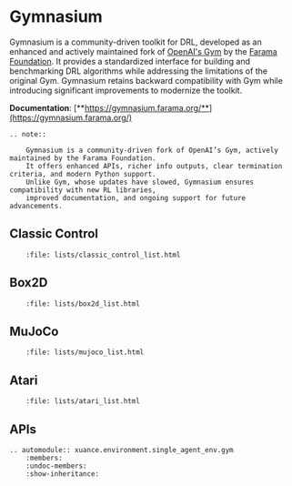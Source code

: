 # Gymnasium

Gymnasium is a community-driven toolkit for DRL, 
developed as an enhanced and actively maintained fork of 
[OpenAI's Gym](https://github.com/openai/gym) by the [Farama Foundation](https://farama.org/). 
It provides a standardized interface for building and benchmarking DRL algorithms while addressing the limitations of the original Gym. 
Gymnasium retains backward compatibility with Gym while introducing significant improvements to modernize the toolkit.

**Documentation**: [**https://gymnasium.farama.org/**](https://gymnasium.farama.org/)

```{eval-rst}
.. note::

    Gymnasium is a community-driven fork of OpenAI’s Gym, actively maintained by the Farama Foundation. 
    It offers enhanced APIs, richer info outputs, clear termination criteria, and modern Python support. 
    Unlike Gym, whose updates have slowed, Gymnasium ensures compatibility with new RL libraries, 
    improved documentation, and ongoing support for future advancements.

```

## Classic Control

```{raw} html
    :file: lists/classic_control_list.html
```

## Box2D

```{raw} html
    :file: lists/box2d_list.html
```

## MuJoCo

```{raw} html
    :file: lists/mujoco_list.html
```

## Atari

```{raw} html
    :file: lists/atari_list.html
```

## APIs

```{eval-rst}
.. automodule:: xuance.environment.single_agent_env.gym
    :members:
    :undoc-members:
    :show-inheritance:
```
